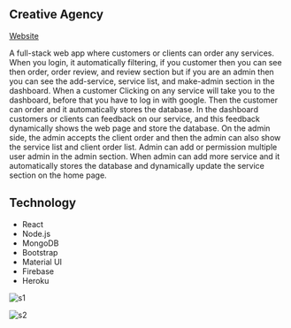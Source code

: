 ## Creative Agency

[Website](https://creative-agency-638cf.web.app/)

A full-stack web app where customers or clients can order any services. When you login, it automatically filtering, if you customer then you can see then order, order review, and review section but if you are an admin then you can see the add-service, service list, and make-admin section in the dashboard.
When a customer Clicking on any service will take you to the dashboard, before that you have to log in with google. Then the customer can order and it automatically stores the database. In the dashboard customers or clients can feedback on our service, and this feedback dynamically shows the web page and store the database. 
On the admin side, the admin accepts the client order and then the admin can also show the service list and client order list. Admin can add or permission multiple user admin in the admin section. When admin can add more service and it automatically stores the database and dynamically update the service section on the home page.






## Technology

* React
* Node.js
* MongoDB
* Bootstrap
* Material UI
* Firebase 
* Heroku



![s1](https://user-images.githubusercontent.com/39863835/97079508-46550280-1616-11eb-90a2-f3e1c47b804e.jpg)


![s2](https://user-images.githubusercontent.com/39863835/97079458-de062100-1615-11eb-869b-b2528af40332.jpg)
